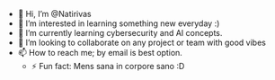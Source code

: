 - 👋 Hi, I’m @Natirivas
- 👀 I’m interested in learning something new everyday :)
- 🌱 I’m currently learning cybersecurity and AI concepts.
- 💞️ I’m looking to collaborate on any project or team with good vibes
- 📫 How to reach me; by email is best option.
  - ⚡ Fun fact: Mens sana in corpore sano :D

<!---
Natirivas/Natirivas is a ✨ special ✨ repository because its `README.md` (this file) appears on your GitHub profile.
You can click the Preview link to take a look at your changes.
--->
